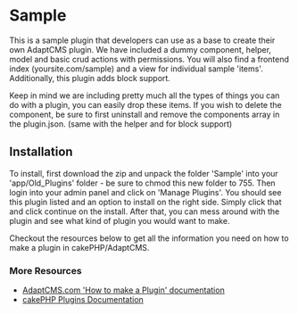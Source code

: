 # Sample

This is a sample plugin that developers can use as a base to create their own AdaptCMS plugin. We have included a dummy component, helper, model and basic crud actions with permissions. You will also find a frontend index (yoursite.com/sample) and a view for individual sample 'items'. Additionally, this plugin adds block support.

Keep in mind we are including pretty much all the types of things you can do with a plugin, you can easily drop these items. If you wish to delete the component, be sure to first uninstall and remove the components array in the plugin.json. (same with the helper and for block support)

## Installation

To install, first download the zip and unpack the folder 'Sample' into your 'app/Old_Plugins' folder - be sure to chmod this new folder to 755. Then login into your admin panel and click on 'Manage Plugins'. You should see this plugin listed and an option to install on the right side.
Simply click that and click continue on the install. After that, you can mess around with the plugin and see what kind of plugin you would want to make.

Checkout the resources below to get all the information you need on how to make a plugin in cakePHP/AdaptCMS.

### More Resources

* [AdaptCMS.com 'How to make a Plugin' documentation](http://www.adaptcms.com/pages/api-documentation#plugins-how)
* [cakePHP Plugins Documentation](http://book.cakephp.org/2.0/en/plugins.html)